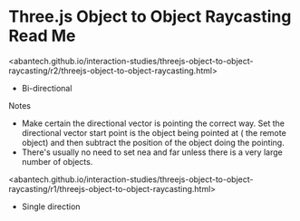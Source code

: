 Three.js Object to Object Raycasting Read Me
==

<abantech.github.io/interaction-studies/threejs-object-to-object-raycasting/r2/threejs-object-to-object-raycasting.html>

* Bi-directional

Notes

* Make certain the directional vector is pointing the correct way. Set the directional vector start point is the object being pointed at ( the remote object) and then subtract the position of the object doing the pointing.
* There's usually no need to set nea and far unless there is a very large number of objects.

<abantech.github.io/interaction-studies/threejs-object-to-object-raycasting/r1/threejs-object-to-object-raycasting.html>

* Single direction
